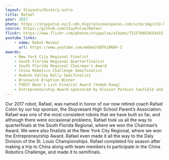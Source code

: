 ```yaml
---
layout: $layouts/History.astro
title: Rafael
year: 2017
photo: https://stuypulse.nyc3.cdn.digitaloceanspaces.com/site/img/old-bots/2017-Rafael.jpg
source: https://github.com/StuyPulse/Rafael
flickr: https://www.flickr.com/photos/stuypulse/albums/72157685563341536
youtube_links:
    - name: Robot Reveal
      url: https://www.youtube.com/embed/QOTkiM66F-I
awards:
    - New York City Regional Finalist
    - South Florida Regional Quarterfinalist
    - South Florida Regional Chairman's Award
    - China Robotics Challenge Semifinalist
    - Hudson Valley Rally Semifinalist
    - Brunswick Eruption Winner
    - FIRST Dean's List Finalist Award (Yedoh Kang)
    - Entrepreneurship Award sponsored by Kleiner Perkins Caufield and Byers
---
```

Our 2017 robot, Rafael, was named in honor of our now retired coach Rafael Colón by our top sponsor, the Stuyvesant High School Parent’s Association. Rafael was one of the most consistent robots that we have built so far, and although there were occasional problems, Rafael took us all the way to quarterfinals at the South Florida Regional, where we won the Chairman’s Award. We were also finalists at the New York City Regional, where we won the Entrepreneurship Award. Rafael even made it all the way to the Daly Division of the St. Louis Championships. Rafael completed his season after making a trip to China along with team members to participate in the China Robotics Challenge, and made it to semifinals.

